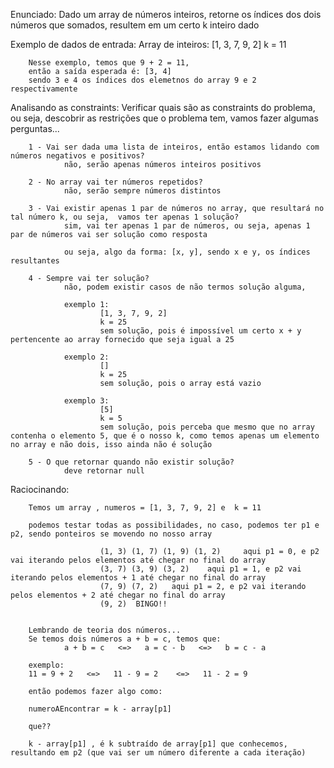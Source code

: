 Enunciado:
        Dado um array de números inteiros, retorne os índices dos dois números que somados, resultem em um certo k inteiro dado

Exemplo de dados de entrada:
        Array de inteiros: [1, 3, 7, 9, 2]
        k = 11

        Nesse exemplo, temos que 9 + 2 = 11, 
        então a saída esperada é: [3, 4] 
        sendo 3 e 4 os índices dos elemetnos do array 9 e 2 respectivamente

Analisando as constraints:
        Verificar quais são as constraints do problema, ou seja, descobrir as restrições que o problema tem, vamos fazer algumas perguntas...

        1 - Vai ser dada uma lista de inteiros, então estamos lidando com números negativos e positivos? 
                não, serão apenas números inteiros positivos 

        2 - No array vai ter números repetidos?
                não, serão sempre números distintos

        3 - Vai existir apenas 1 par de números no array, que resultará no tal número k, ou seja,  vamos ter apenas 1 solução?
                sim, vai ter apenas 1 par de números, ou seja, apenas 1 par de números vai ser solução como resposta

                ou seja, algo da forma: [x, y], sendo x e y, os índices resultantes

        4 - Sempre vai ter solução?
                não, podem existir casos de não termos solução alguma, 
        
                exemplo 1:
                        [1, 3, 7, 9, 2]
                        k = 25
                        sem solução, pois é impossível um certo x + y pertencente ao array fornecido que seja igual a 25

                exemplo 2:
                        []
                        k = 25 
                        sem solução, pois o array está vazio

                exemplo 3:
                        [5]
                        k = 5  
                        sem solução, pois perceba que mesmo que no array contenha o elemento 5, que é o nosso k, como temos apenas um elemento no array e não dois, isso ainda não é solução

        5 - O que retornar quando não existir solução?
                deve retornar null

Raciocinando:

        Temos um array , numeros = [1, 3, 7, 9, 2] e  k = 11

        podemos testar todas as possibilidades, no caso, podemos ter p1 e p2, sendo ponteiros se movendo no nosso array

                        (1, 3) (1, 7) (1, 9) (1, 2)     aqui p1 = 0, e p2 vai iterando pelos elementos até chegar no final do array
                        (3, 7) (3, 9) (3, 2)    aqui p1 = 1, e p2 vai iterando pelos elementos + 1 até chegar no final do array
                        (7, 9) (7, 2)   aqui p1 = 2, e p2 vai iterando pelos elementos + 2 até chegar no final do array
                        (9, 2)  BINGO!!


        Lembrando de teoria dos números...
        Se temos dois números a + b = c, temos que:
                a + b = c   <=>   a = c - b   <=>   b = c - a

        exemplo:
        11 = 9 + 2   <=>   11 - 9 = 2    <=>   11 - 2 = 9

        então podemos fazer algo como:

        numeroAEncontrar = k - array[p1]

        que??

        k - array[p1] , é k subtraído de array[p1] que conhecemos, resultando em p2 (que vai ser um número diferente a cada iteração)


        





